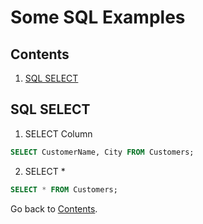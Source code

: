 Some SQL Examples
===========================

## Contents
1. [SQL SELECT](#sql-select)


## SQL SELECT

1. SELECT Column

```sql
SELECT CustomerName, City FROM Customers;
```

2. SELECT *

```sql
SELECT * FROM Customers;
```

Go back to [Contents](#contents).